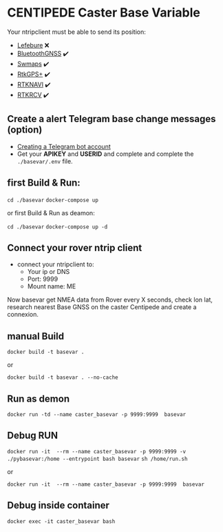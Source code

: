 # CENTIPEDE Caster Base Variable

Your ntripclient must be able to send its position:
* [Lefebure](https://play.google.com/store/apps/details?id=com.lefebure.ntripclient&hl=fr&gl=fr) :x:
* [BluetoothGNSS](https://play.google.com/store/apps/details?id=com.clearevo.bluetooth_gnss&hl=fr&gl=fr) :heavy_check_mark:
* [Swmaps](https://play.google.com/store/apps/details?id=np.com.softwel.swmaps&hl=fr&gl=fr) :heavy_check_mark:
* [RtkGPS+](https://docs.centipede.fr/docs/Rover_rtklib_android/#application-rtkgps-android-open-source) :heavy_check_mark:
* [RTKNAVI](http://rtkexplorer.com/downloads/rtklib-code/) :heavy_check_mark:
* [RTKRCV](https://github.com/tomojitakasu/RTKLIB) :heavy_check_mark:

## Create a alert Telegram base change messages (option)

* [Creating a Telegram bot account](https://usp-python.github.io/06-bot/)
* Get your **APIKEY** and **USERID** and complete and complete the ```./basevar/.env``` file.

## first Build & Run:

```cd ./basevar```
```docker-compose up```

or first Build & Run as deamon:

```cd ./basevar```
```docker-compose up -d```

## Connect your rover ntrip client

* connect your ntripclient to:
  * Your ip or DNS
  * Port: 9999
  * Mount name: ME

Now basevar get NMEA data from Rover every X seconds, check lon lat, research nearest Base GNSS on the caster Centipede and create a connexion.

## manual Build

```docker build -t basevar .```

 or

```docker build -t basevar . --no-cache```

## Run as demon

```docker run -td --name caster_basevar -p 9999:9999  basevar```

## Debug RUN

```docker run -it  --rm --name caster_basevar -p 9999:9999 -v ./pybasevar:/home --entrypoint bash basevar```
```sh /home/run.sh```

 or

```docker run -it  --rm --name caster_basevar -p 9999:9999  basevar```

## Debug inside container

```docker exec -it caster_basevar bash```
